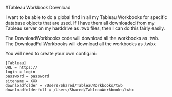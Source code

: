#Tableau Workbook Download

I want to be able to do a global find in all my Tableau Workbooks for specific database objects that are used. If I have them all downloaded from my Tableau server on my harddrive as .twb files, then I can do this fairly easily.

The DownloadWorkbooks code will download all the workbooks as .twb.
The DownloadFullWorkbooks will download all the workbooks as .twbx

You will need to create your own config.ini:

    [Tableau]
    URL = https://
    login = login
    password = password
    sitename = XXX
    downloadfolder = /Users/Shared/TableauWorkbooks/twb
    downloadfolderfull = /Users/Shared/TableauWorkbooks/twbx
